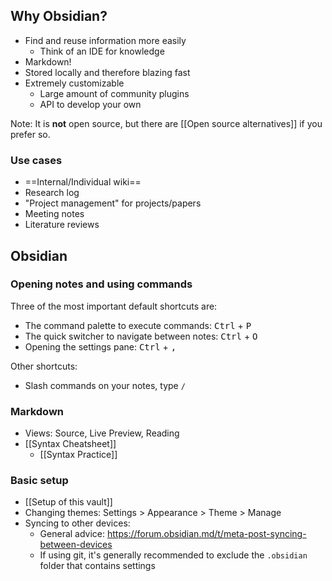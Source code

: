 
## Why Obsidian?

- Find and reuse information more easily
	- Think of an IDE for knowledge
- Markdown! 
- Stored locally and therefore blazing fast
- Extremely customizable
	- Large amount of community plugins
	- API to develop your own

Note: It is **not** open source, but there are [[Open source alternatives]] if you prefer so.

### Use cases

- ==Internal/Individual wiki==
- Research log
- "Project management" for projects/papers
- Meeting notes
- Literature reviews

## Obsidian

### Opening notes and using commands

Three of the most important default shortcuts are:

- The command palette to execute commands: <kbd>Ctrl</kbd> + <kbd>P</kbd>
- The quick switcher to navigate between notes: <kbd>Ctrl</kbd> + <kbd>O</kbd>
- Opening the settings pane: <kbd>Ctrl</kbd> + <kbd>,</kbd>

Other shortcuts:

- Slash commands on your notes, type `/`

### Markdown

- Views: Source, Live Preview, Reading
- [[Syntax Cheatsheet]]
	- [[Syntax Practice]]

### Basic setup

- [[Setup of this vault]]
- Changing themes: Settings > Appearance > Theme > Manage
- Syncing to other devices:
	- General advice: https://forum.obsidian.md/t/meta-post-syncing-between-devices
	- If using git, it's generally recommended to exclude the `.obsidian` folder that contains settings
